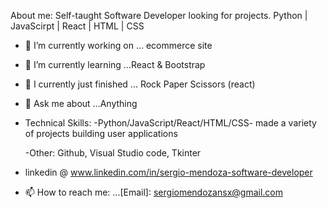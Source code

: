 About me: Self-taught Software Developer looking for projects. Python | JavaScirpt | React | HTML | CSS 
- 🔭 I’m currently working on ... ecommerce site
- 🌱 I’m currently learning ...React & Bootstrap
- 🏁 I currently just finished ... Rock Paper Scissors (react)
- 💬 Ask me about ...Anything
- Technical Skills:
  -Python/JavaScript/React/HTML/CSS- made a variety of projects building user applications
  
  -Other: Github, Visual Studio code, Tkinter
  
- linkedin @ www.linkedin.com/in/sergio-mendoza-software-developer
- 📫 How to reach me: ...[Email]: sergiomendozansx@gmail.com

